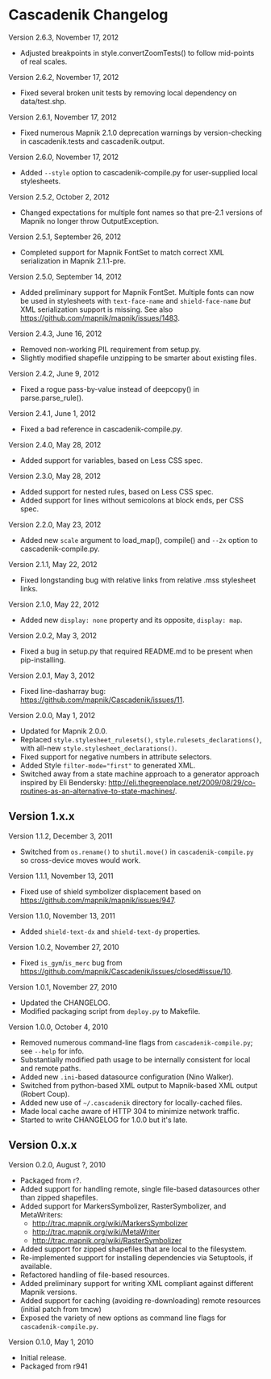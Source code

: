 Cascadenik Changelog
====================

Version 2.6.3, November 17, 2012

 * Adjusted breakpoints in style.convertZoomTests() to follow mid-points of real scales.

Version 2.6.2, November 17, 2012

 * Fixed several broken unit tests by removing local dependency on data/test.shp.

Version 2.6.1, November 17, 2012

 * Fixed numerous Mapnik 2.1.0 deprecation warnings by version-checking in cascadenik.tests and cascadenik.output.

Version 2.6.0, November 17, 2012

 * Added `--style` option to cascadenik-compile.py for user-supplied local stylesheets.

Version 2.5.2, October 2, 2012

 * Changed expectations for multiple font names so that pre-2.1 versions of Mapnik no longer throw OutputException.

Version 2.5.1, September 26, 2012

 * Completed support for Mapnik FontSet to match correct XML serialization in Mapnik 2.1.1-pre.

Version 2.5.0, September 14, 2012

 * Added preliminary support for Mapnik FontSet.
   Multiple fonts can now be used in stylesheets with `text-face-name`
   and `shield-face-name` *but* XML serialization support is missing.
   See also https://github.com/mapnik/mapnik/issues/1483.

Version 2.4.3, June 16, 2012

 * Removed non-working PIL requirement from setup.py.
 * Slightly modified shapefile unzipping to be smarter about existing files.

Version 2.4.2, June 9, 2012

 * Fixed a rogue pass-by-value instead of deepcopy() in parse.parse_rule().

Version 2.4.1, June 1, 2012

 * Fixed a bad reference in cascadenik-compile.py.

Version 2.4.0, May 28, 2012

 * Added support for variables, based on Less CSS spec.

Version 2.3.0, May 28, 2012

 * Added support for nested rules, based on Less CSS spec.
 * Added support for lines without semicolons at block ends, per CSS spec.

Version 2.2.0, May 23, 2012

 * Added new `scale` argument to load_map(), compile() and `--2x` option to cascadenik-compile.py.

Version 2.1.1, May 22, 2012

 * Fixed longstanding bug with relative links from relative .mss stylesheet links.

Version 2.1.0, May 22, 2012

 * Added new `display: none` property and its opposite, `display: map`.

Version 2.0.2, May 3, 2012

 * Fixed a bug in setup.py that required README.md to be present when pip-installing.

Version 2.0.1, May 3, 2012

 * Fixed line-dasharray bug: https://github.com/mapnik/Cascadenik/issues/11.

Version 2.0.0, May 1, 2012

 * Updated for Mapnik 2.0.0.
 * Replaced `style.stylesheet_rulesets()`, `style.rulesets_declarations()`,
   with all-new `style.stylesheet_declarations()`.
 * Fixed support for negative numbers in attribute selectors.
 * Added Style `filter-mode="first"` to generated XML.
 * Switched away from a state machine approach to a generator approach inspired
   by Eli Bendersky: http://eli.thegreenplace.net/2009/08/29/co-routines-as-an-alternative-to-state-machines/.

Version 1.x.x
-------------

Version 1.1.2, December 3, 2011

 * Switched from `os.rename()` to `shutil.move()` in `cascadenik-compile.py`
   so cross-device moves would work.

Version 1.1.1, November 13, 2011
 
 * Fixed use of shield symbolizer displacement based on https://github.com/mapnik/mapnik/issues/947.

Version 1.1.0, November 13, 2011
 
 * Added `shield-text-dx` and `shield-text-dy` properties.

Version 1.0.2, November 27, 2010
 
 * Fixed `is_gym`/`is_merc` bug from https://github.com/mapnik/Cascadenik/issues/closed#issue/10.

Version 1.0.1, November 27, 2010
 
 * Updated the CHANGELOG.
 * Modified packaging script from `deploy.py` to Makefile.

Version 1.0.0, October 4, 2010
 
 * Removed numerous command-line flags from `cascadenik-compile.py`; see `--help` for info.
 * Substantially modified path usage to be internally consistent for local and remote paths.
 * Added new `.ini`-based datasource configuration (Nino Walker).
 * Switched from python-based XML output to Mapnik-based XML output (Robert Coup).
 * Added new use of `~/.cascadenik` directory for locally-cached files.
 * Made local cache aware of HTTP 304 to minimize network traffic.
 * Started to write CHANGELOG for 1.0.0 but it's late.

Version 0.x.x
-------------

Version 0.2.0, August ?, 2010
 
 * Packaged from r?.
 * Added support for handling remote, single file-based datasources other than zipped shapefiles.
 * Added support for MarkersSymbolizer, RasterSymbolizer, and MetaWriters:
     - http://trac.mapnik.org/wiki/MarkersSymbolizer
     - http://trac.mapnik.org/wiki/MetaWriter
     - http://trac.mapnik.org/wiki/RasterSymbolizer
 * Added support for zipped shapefiles that are local to the filesystem.
 * Re-implemented support for installing dependencies via Setuptools, if available.
 * Refactored handling of file-based resources.
 * Added preliminary support for writing XML compliant against different Mapnik versions.
 * Added support for caching (avoiding re-downloading) remote resources (initial patch from tmcw)
 * Exposed the variety of new options as command line flags for `cascadenik-compile.py`.
 
Version 0.1.0, May 1, 2010

 * Initial release.
 * Packaged from r941
